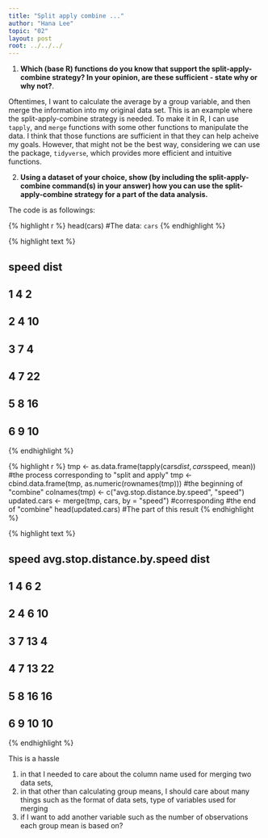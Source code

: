 ```yaml
---
title: "Split apply combine ..."
author: "Hana Lee"
topic: "02"
layout: post
root: ../../../
---
```


1. **Which (base R) functions do you know that support the split-apply-combine strategy? In your opinion, are these sufficient - state why or why not?**. 

Oftentimes, I want to calculate the average by a group variable, and then merge the information into my original data set. This is an example where the split-apply-combine strategy is needed. To make it in R, I can use `tapply`, and `merge` functions with some other functions to manipulate the data. I think that those functions are sufficient in that they can help acheive my goals. However, that might not be the best way, considering we can use the package, `tidyverse`, which provides more efficient and intuitive functions.

2. **Using a dataset of your choice, show (by including the split-apply-combine command(s) in your answer) how you can use the split-apply-combine strategy for a part of the data analysis.**

The code is as followings:


{% highlight r %}
head(cars) #The data: `cars`
{% endhighlight %}



{% highlight text %}
##   speed dist
## 1     4    2
## 2     4   10
## 3     7    4
## 4     7   22
## 5     8   16
## 6     9   10
{% endhighlight %}



{% highlight r %}
tmp <- as.data.frame(tapply(cars$dist, cars$speed, mean)) #the process corresponding to "split and apply"
tmp <- cbind.data.frame(tmp, as.numeric(rownames(tmp))) #the beginning of "combine"
colnames(tmp) <- c("avg.stop.distance.by.speed", "speed")
updated.cars <- merge(tmp, cars, by = "speed") #corresponding #the end of "combine"
head(updated.cars) #The part of this result
{% endhighlight %}



{% highlight text %}
##   speed avg.stop.distance.by.speed dist
## 1     4                          6    2
## 2     4                          6   10
## 3     7                         13    4
## 4     7                         13   22
## 5     8                         16   16
## 6     9                         10   10
{% endhighlight %}

This is a hassle 
1. in that I needed to care about the column name used for merging two data sets,
2. in that other than calculating group means, I should care about many things such as the format of data sets, type of variables used for merging
3. if I want to add another variable such as the number of observations each group mean is based on?
